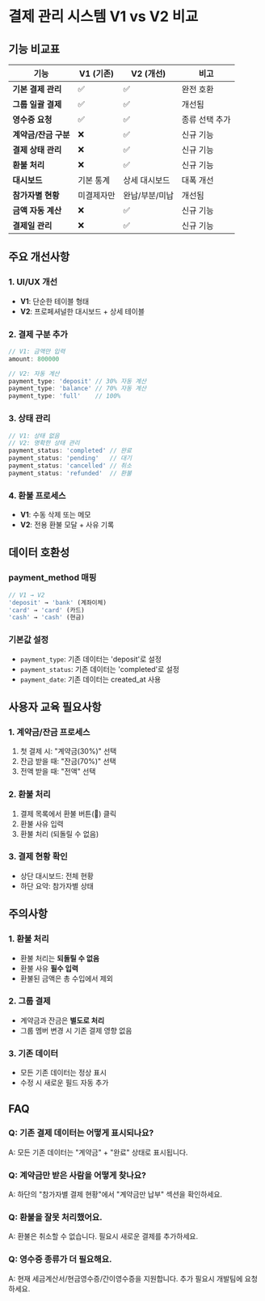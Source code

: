 # 결제 관리 시스템 V1 vs V2 비교

## 기능 비교표

| 기능 | V1 (기존) | V2 (개선) | 비고 |
|-----|-----------|-----------|------|
| **기본 결제 관리** | ✅ | ✅ | 완전 호환 |
| **그룹 일괄 결제** | ✅ | ✅ | 개선됨 |
| **영수증 요청** | ✅ | ✅ | 종류 선택 추가 |
| **계약금/잔금 구분** | ❌ | ✅ | 신규 기능 |
| **결제 상태 관리** | ❌ | ✅ | 신규 기능 |
| **환불 처리** | ❌ | ✅ | 신규 기능 |
| **대시보드** | 기본 통계 | 상세 대시보드 | 대폭 개선 |
| **참가자별 현황** | 미결제자만 | 완납/부분/미납 | 개선됨 |
| **금액 자동 계산** | ❌ | ✅ | 신규 기능 |
| **결제일 관리** | ❌ | ✅ | 신규 기능 |

## 주요 개선사항

### 1. UI/UX 개선
- **V1**: 단순한 테이블 형태
- **V2**: 프로페셔널한 대시보드 + 상세 테이블

### 2. 결제 구분 추가
```javascript
// V1: 금액만 입력
amount: 800000

// V2: 자동 계산
payment_type: 'deposit' // 30% 자동 계산
payment_type: 'balance' // 70% 자동 계산
payment_type: 'full'    // 100%
```

### 3. 상태 관리
```javascript
// V1: 상태 없음
// V2: 명확한 상태 관리
payment_status: 'completed' // 완료
payment_status: 'pending'   // 대기
payment_status: 'cancelled' // 취소
payment_status: 'refunded'  // 환불
```

### 4. 환불 프로세스
- **V1**: 수동 삭제 또는 메모
- **V2**: 전용 환불 모달 + 사유 기록

## 데이터 호환성

### payment_method 매핑
```javascript
// V1 → V2
'deposit' → 'bank' (계좌이체)
'card' → 'card' (카드)
'cash' → 'cash' (현금)
```

### 기본값 설정
- `payment_type`: 기존 데이터는 'deposit'로 설정
- `payment_status`: 기존 데이터는 'completed'로 설정
- `payment_date`: 기존 데이터는 created_at 사용

## 사용자 교육 필요사항

### 1. 계약금/잔금 프로세스
1. 첫 결제 시: "계약금(30%)" 선택
2. 잔금 받을 때: "잔금(70%)" 선택
3. 전액 받을 때: "전액" 선택

### 2. 환불 처리
1. 결제 목록에서 환불 버튼(🔄) 클릭
2. 환불 사유 입력
3. 환불 처리 (되돌릴 수 없음)

### 3. 결제 현황 확인
- 상단 대시보드: 전체 현황
- 하단 요약: 참가자별 상태

## 주의사항

### 1. 환불 처리
- 환불 처리는 **되돌릴 수 없음**
- 환불 사유 **필수 입력**
- 환불된 금액은 총 수입에서 제외

### 2. 그룹 결제
- 계약금과 잔금은 **별도로 처리**
- 그룹 멤버 변경 시 기존 결제 영향 없음

### 3. 기존 데이터
- 모든 기존 데이터는 정상 표시
- 수정 시 새로운 필드 자동 추가

## FAQ

### Q: 기존 결제 데이터는 어떻게 표시되나요?
A: 모든 기존 데이터는 "계약금" + "완료" 상태로 표시됩니다.

### Q: 계약금만 받은 사람을 어떻게 찾나요?
A: 하단의 "참가자별 결제 현황"에서 "계약금만 납부" 섹션을 확인하세요.

### Q: 환불을 잘못 처리했어요.
A: 환불은 취소할 수 없습니다. 필요시 새로운 결제를 추가하세요.

### Q: 영수증 종류가 더 필요해요.
A: 현재 세금계산서/현금영수증/간이영수증을 지원합니다. 추가 필요시 개발팀에 요청하세요.